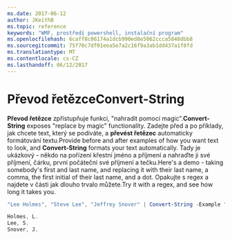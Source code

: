 ```yaml
---
ms.date: 2017-06-12
author: JKeithB
ms.topic: reference
keywords: "WMF, prostředí powershell, instalační program"
ms.openlocfilehash: 6caff8c06174a1dcb990ed8e5062ccca5848dbb8
ms.sourcegitcommit: 75f70c7df01eea5e7a2c16f9a3ab1dd437a1f8fd
ms.translationtype: MT
ms.contentlocale: cs-CZ
ms.lasthandoff: 06/12/2017
---
```

# <a name="convert-string"></a><span data-ttu-id="2d4c6-102">Převod řetězce</span><span class="sxs-lookup"><span data-stu-id="2d4c6-102">Convert-String</span></span>
<span data-ttu-id="2d4c6-103">**Převod řetězce** zpřístupňuje funkci, "nahradit pomocí magic".</span><span class="sxs-lookup"><span data-stu-id="2d4c6-103">**Convert-String** exposes "replace by magic" functionality.</span></span> <span data-ttu-id="2d4c6-104">Zadejte před a po příklady, jak chcete text, který se podíváte, a **převést řetězec** automaticky formátování textu.</span><span class="sxs-lookup"><span data-stu-id="2d4c6-104">Provide before and after examples of how you want text to look, and **Convert-String** formats your text automatically.</span></span> <span data-ttu-id="2d4c6-105">Tady je ukázkový - někdo na pořízení křestní jméno a příjmení a nahraďte ji své příjmení, čárku, první počáteční své příjmení a tečku.</span><span class="sxs-lookup"><span data-stu-id="2d4c6-105">Here's a demo - taking somebody's first and last name, and replacing it with their last name, a comma, the first initial of their last name, and a dot.</span></span> <span data-ttu-id="2d4c6-106">Opakujte s regex a najdete v části jak dlouho trvalo můžete.</span><span class="sxs-lookup"><span data-stu-id="2d4c6-106">Try it with a regex, and see how long it takes you.</span></span>

```powershell
"Lee Holmes", "Steve Lee", "Jeffrey Snover" | Convert-String -Example "Bill Gates=Gates, B.","John Smith=Smith, J."

Holmes, L.
Lee, S.
Snover, J.
```

